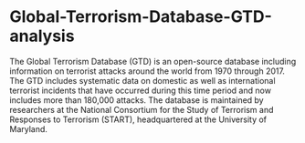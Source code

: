 # Global-Terrorism-Database-GTD-analysis
The Global Terrorism Database (GTD) is an open-source database including information on terrorist attacks around the world from 1970 through 2017. 
The GTD includes systematic data on domestic as well as international terrorist incidents that have occurred during this time period and now includes more than 180,000 attacks. 
The database is maintained by researchers at the National Consortium for the Study of Terrorism and Responses to Terrorism (START), headquartered at the University of Maryland.
